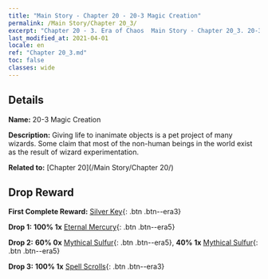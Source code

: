 ```yaml
---
title: "Main Story - Chapter 20 - 20-3 Magic Creation"
permalink: /Main Story/Chapter 20_3/
excerpt: "Chapter 20 - 3. Era of Chaos  Main Story - Chapter 20_3. 20-3 Magic Creation"
last_modified_at: 2021-04-01
locale: en
ref: "Chapter 20_3.md"
toc: false
classes: wide
---
```


## Details

 **Name:** 20-3 Magic Creation

 **Description:** Giving life to inanimate objects is a pet project of many wizards. Some claim that most of the non-human beings in the world exist as the result of wizard experimentation.

 **Related to:** [Chapter 20](/Main Story/Chapter 20/)

## Drop Reward

 **First Complete Reward:** [Silver Key](/Items/con_693/){: .btn .btn--era3}

 **Drop 1:** **100% 1x** [Eternal Mercury](/Items/mat_70/){: .btn .btn--era5}

 **Drop 2:** **60% 0x** [Mythical Sulfur](/Items/mat_64/){: .btn .btn--era5}, **40% 1x** [Mythical Sulfur](/Items/mat_64/){: .btn .btn--era5}

 **Drop 3:** **100% 1x** [Spell Scrolls](/Items/con_694/){: .btn .btn--era3}

